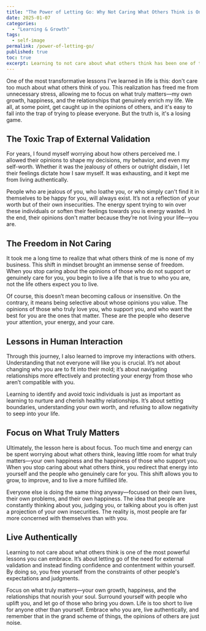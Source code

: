 ```yaml
---
title: "The Power of Letting Go: Why Not Caring What Others Think is One of Life's Greatest Lessons"
date: 2025-01-07
categories:
  - "Learning & Growth"
tags:
  - self-image
permalink: /power-of-letting-go/
published: true
toc: true
excerpt: Learning to not care about what others think has been one of the most liberating lessons of my life, allowing me to focus on my own happiness, growth, and the relationships that truly matter.
---
```

One of the most transformative lessons I've learned in life is this: don't care too much about what others think of you. This realization has freed me from unnecessary stress, allowing me to focus on what truly matters—my own growth, happiness, and the relationships that genuinely enrich my life. We all, at some point, get caught up in the opinions of others, and it's easy to fall into the trap of trying to please everyone. But the truth is, it's a losing game.

## The Toxic Trap of External Validation

For years, I found myself worrying about how others perceived me. I allowed their opinions to shape my decisions, my behavior, and even my self-worth. Whether it was the jealousy of others or outright disdain, I let their feelings dictate how I saw myself. It was exhausting, and it kept me from living authentically. 

People who are jealous of you, who loathe you, or who simply can't find it in themselves to be happy for you, will always exist. It’s not a reflection of your worth but of their own insecurities. The energy spent trying to win over these individuals or soften their feelings towards you is energy wasted. In the end, their opinions don't matter because they’re not living your life—you are.

## The Freedom in Not Caring

It took me a long time to realize that what others think of me is none of my business. This shift in mindset brought an immense sense of freedom. When you stop caring about the opinions of those who do not support or genuinely care for you, you begin to live a life that is true to who you are, not the life others expect you to live.

Of course, this doesn’t mean becoming callous or insensitive. On the contrary, it means being selective about whose opinions you value. The opinions of those who truly love you, who support you, and who want the best for you are the ones that matter. These are the people who deserve your attention, your energy, and your care.

## Lessons in Human Interaction

Through this journey, I also learned to improve my interactions with others. Understanding that not everyone will like you is crucial. It’s not about changing who you are to fit into their mold; it’s about navigating relationships more effectively and protecting your energy from those who aren’t compatible with you. 

Learning to identify and avoid toxic individuals is just as important as learning to nurture and cherish healthy relationships. It’s about setting boundaries, understanding your own worth, and refusing to allow negativity to seep into your life.

## Focus on What Truly Matters

Ultimately, the lesson here is about focus. Too much time and energy can be spent worrying about what others think, leaving little room for what truly matters—your own happiness and the happiness of those who support you. When you stop caring about what others think, you redirect that energy into yourself and the people who genuinely care for you. This shift allows you to grow, to improve, and to live a more fulfilled life.

Everyone else is doing the same thing anyway—focused on their own lives, their own problems, and their own happiness. The idea that people are constantly thinking about you, judging you, or talking about you is often just a projection of your own insecurities. The reality is, most people are far more concerned with themselves than with you.

## Live Authentically

Learning to not care about what others think is one of the most powerful lessons you can embrace. It’s about letting go of the need for external validation and instead finding confidence and contentment within yourself. By doing so, you free yourself from the constraints of other people's expectations and judgments. 

Focus on what truly matters—your own growth, happiness, and the relationships that nourish your soul. Surround yourself with people who uplift you, and let go of those who bring you down. Life is too short to live for anyone other than yourself. Embrace who you are, live authentically, and remember that in the grand scheme of things, the opinions of others are just noise.